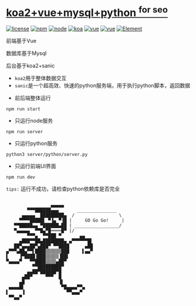 # [koa2+vue+mysql+python <sup>for seo</sup>](https://github.com/Dullly/koa-vue-python)

[![license](https://img.shields.io/badge/license-MIT-green.svg)](https://github.com/Dullly/koa-vue-python)
[![npm](https://img.shields.io/badge/npm-6.5.0-yellowgreen.svg)](https://github.com/npm/npm)
[![node](https://img.shields.io/badge/node-8.11.0-yellow.svg)](https://github.com/nodejs/node)
[![koa](https://img.shields.io/badge/koa-2.5.0-orange.svg)](https://github.com/koajs/koa)
[![vue](https://img.shields.io/badge/vue-3.0.1-red.svg)](https://github.com/vuejs/vue)
[![vue](https://img.shields.io/badge/sanic-Python3.5+-purple.svg)](https://github.com/huge-success/sanic)
[![Element](https://img.shields.io/badge/Element-3.0.1-blue.svg)](https://github.com/ElemeFE/element)


前端基于Vue

数据库基于Mysql

后台基于koa2+sanic

+ `koa2`用于整体数据交互
+ `sanic`是一个超高效、快速的python服务端，用于执行python脚本，返回数据


- 前后端整体运行
```
npm run start
```

- 只运行node服务
```
npm run server
```
- 只运行python服务
```
python3 server/python/server.py
```

- 只运行前端UI界面
```
npm run dev
```

`tips:`
运行不成功，请检查python依赖库是否完全


```

                 ▄▄▄▄▄
        ▀▀▀██████▄▄▄       _______________
      ▄▄▄▄▄  █████████▄  /                 \
     ▀▀▀▀█████▌ ▀▐▄ ▀▐█ |     GO Go Go!     |
   ▀▀█████▄▄ ▀██████▄██ | _________________/
   ▀▄▄▄▄▄  ▀▀█▄▀█════█▀ |/
        ▀▀▀▄  ▀▀███ ▀       ▄▄
     ▄███▀▀██▄████████▄ ▄▀▀▀▀▀▀█▌
   ██▀▄▄▄██▀▄███▀ ▀▀████      ▄██
▄▀▀▀▄██▄▀▀▌████▒▒▒▒▒▒███     ▌▄▄▀
▌    ▐▀████▐███▒▒▒▒▒▐██▌
▀▄▄▄▄▀   ▀▀████▒▒▒▒▄██▀
          ▀▀█████████▀
        ▄▄██▀██████▀█
      ▄██▀     ▀▀▀  █
     ▄█             ▐▌
 ▄▄▄▄█▌              ▀█▄▄▄▄▀▀▄
▌     ▐                ▀▀▄▄▄▀
 ▀▀▄▄▀
```